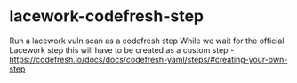 # lacework-codefresh-step

Run a lacework vuln scan as a codefresh step
While we wait for the official Lacework step this will have to be created as a custom step - https://codefresh.io/docs/docs/codefresh-yaml/steps/#creating-your-own-step
